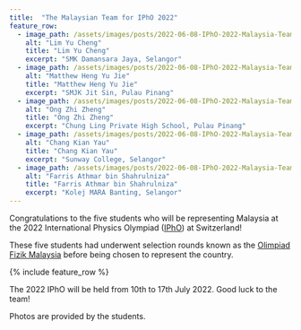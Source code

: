 ```yaml
---
title:  "The Malaysian Team for IPhO 2022"
feature_row:
  - image_path: /assets/images/posts/2022-06-08-IPhO-2022-Malaysia-Team/lim-yu-cheng.jpg
    alt: "Lim Yu Cheng"
    title: "Lim Yu Cheng"
    excerpt: "SMK Damansara Jaya, Selangor"
  - image_path: /assets/images/posts/2022-06-08-IPhO-2022-Malaysia-Team/matthew.jpg
    alt: "Matthew Heng Yu Jie"
    title: "Matthew Heng Yu Jie"
    excerpt: "SMJK Jit Sin, Pulau Pinang"
  - image_path: /assets/images/posts/2022-06-08-IPhO-2022-Malaysia-Team/ong-zhi-zheng.jpg
    alt: "Ong Zhi Zheng"
    title: "Ong Zhi Zheng"
    excerpt: "Chung Ling Private High School, Pulau Pinang"
  - image_path: /assets/images/posts/2022-06-08-IPhO-2022-Malaysia-Team/chang-kian-yau.jpg
    alt: "Chang Kian Yau"
    title: "Chang Kian Yau"
    excerpt: "Sunway College, Selangor"
  - image_path: /assets/images/posts/2022-06-08-IPhO-2022-Malaysia-Team/farris.jpg
    alt: "Farris Athmar bin Shahrulniza"
    title: "Farris Athmar bin Shahrulniza"
    excerpt: "Kolej MARA Banting, Selangor"
---
```


Congratulations to the five students who will be representing Malaysia at the 2022 International Physics Olympiad ([IPhO](https://www.ipho-new.org/)) at Switzerland!

These five students had underwent selection rounds known as the [Olimpiad Fizik Malaysia](/ipho) before being chosen to represent the country.

{% include feature_row %}

The 2022 IPhO will be held from 10th to 17th July 2022. Good luck to the team!

Photos are provided by the students.